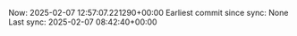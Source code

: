 Now: 2025-02-07 12:57:07.221290+00:00 Earliest commit since sync: None Last sync: 2025-02-07 08:42:40+00:00

